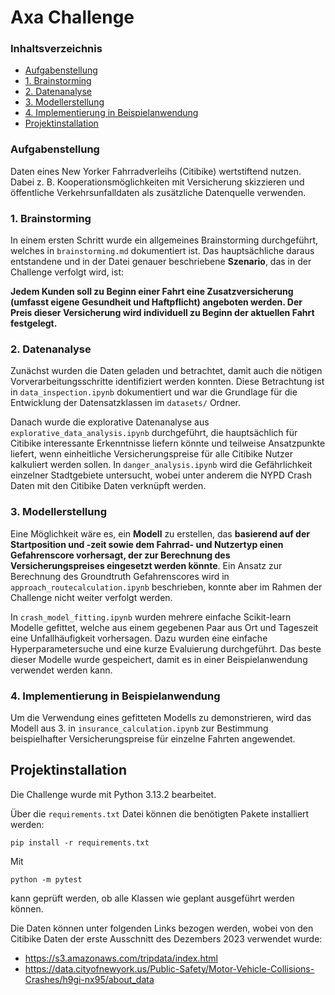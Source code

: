 # Axa Challenge

### Inhaltsverzeichnis

- [Aufgabenstellung](#aufgabenstellung)
- [1. Brainstorming](#1-brainstorming)
- [2. Datenanalyse](#2-datenanalyse)
- [3. Modellerstellung](#3-modellerstellung)
- [4. Implementierung in Beispielanwendung](#4-implementierung-in-beispielanwendung)
- [Projektinstallation](#projektinstallation)


### Aufgabenstellung

Daten eines New Yorker Fahrradverleihs (Citibike) wertstiftend nutzen. Dabei z. B. 
Kooperationsmöglichkeiten mit Versicherung skizzieren und öffentliche Verkehrsunfalldaten als 
zusätzliche Datenquelle verwenden.


### 1. Brainstorming

In einem ersten Schritt wurde ein allgemeines Brainstorming durchgeführt, welches in 
`brainstorming.md` dokumentiert ist. Das hauptsächliche daraus entstandene und in der Datei 
genauer beschriebene **Szenario**, das in der Challenge verfolgt wird, ist: 

**Jedem Kunden soll zu Beginn einer Fahrt eine Zusatzversicherung (umfasst eigene Gesundheit und
Haftpflicht) angeboten werden. Der Preis dieser Versicherung wird individuell zu Beginn der 
aktuellen Fahrt festgelegt.**

### 2. Datenanalyse

Zunächst wurden die Daten geladen und betrachtet, damit auch die nötigen Vorverarbeitungsschritte 
identifiziert werden konnten. Diese Betrachtung ist in `data_inspection.ipynb` dokumentiert und 
war die Grundlage für die Entwicklung der Datensatzklassen im `datasets/` Ordner.

Danach wurde die explorative Datenanalyse aus `explorative_data_analysis.ipynb` durchgeführt, die 
hauptsächlich für Citibike interessante Erkenntnisse liefern könnte und teilweise Ansatzpunkte 
liefert, wenn einheitliche Versicherungspreise für alle Citibike Nutzer kalkuliert werden sollen. 
In `danger_analysis.ipynb` wird die Gefährlichkeit einzelner Stadtgebiete untersucht, wobei unter 
anderem die NYPD Crash Daten mit den Citibike Daten verknüpft werden.

### 3. Modellerstellung

Eine Möglichkeit wäre es, ein **Modell** zu erstellen, das **basierend auf der Startposition und 
-zeit sowie dem Fahrrad- und Nutzertyp einen Gefahrenscore vorhersagt, der zur Berechnung des 
Versicherungspreises eingesetzt werden könnte**. Ein Ansatz zur Berechnung des Groundtruth 
Gefahrenscores wird in `approach_routecalculation.ipynb` beschrieben, konnte aber im Rahmen der 
Challenge nicht weiter verfolgt werden. 

In `crash_model_fitting.ipynb` wurden mehrere einfache Scikit-learn Modelle gefittet, welche aus 
einem gegebenen Paar aus Ort und Tageszeit eine Unfallhäufigkeit vorhersagen. Dazu wurden eine 
einfache Hyperparametersuche und eine kurze Evaluierung durchgeführt. Das beste dieser Modelle wurde
gespeichert, damit es in einer Beispielanwendung verwendet werden kann. 

### 4. Implementierung in Beispielanwendung

Um die Verwendung eines gefitteten Modells zu demonstrieren, wird das Modell aus 3. in 
`insurance_calculation.ipynb` zur Bestimmung beispielhafter Versicherungspreise für einzelne Fahrten 
angewendet.

## Projektinstallation

Die Challenge wurde mit Python 3.13.2 bearbeitet. 

Über die `requirements.txt` Datei können die benötigten Pakete installiert werden: 

```
pip install -r requirements.txt
```

Mit 

```
python -m pytest
```

kann geprüft werden, ob alle Klassen wie geplant ausgeführt werden können.

Die Daten können unter folgenden Links bezogen werden, wobei von den Citibike Daten der erste 
Ausschnitt des Dezembers 2023 verwendet wurde: 

- https://s3.amazonaws.com/tripdata/index.html
- https://data.cityofnewyork.us/Public-Safety/Motor-Vehicle-Collisions-Crashes/h9gi-nx95/about_data